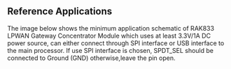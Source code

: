## Reference Applications

The image below shows the minimum application schematic of RAK833 LPWAN Gateway Concentrator Module which uses at least 3.3V/1A DC power source, can either connect through SPI interface or USB interface to the main processor. If use SPI interface is chosen, SPDT_SEL should be connected to Ground (GND) otherwise,leave the pin open.


<rk-img
  src="/assets/images/datasheet/rak833/reference-minimum-schematic.png"
  width="100%"
  figure-number="1"
  caption="Reference Minimum Schematic"
/>
